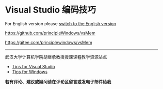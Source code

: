 # Visual Studio 编码技巧

For English version please [switch to the English version](readme.md)

[^_^]:
https://github.com/principleWindows/vsMem

[^_^]:
https://gitee.com/principlewindows/vsMem

**********************************

武汉大学计算机学院胡继承教授授课课程教学资源站点

* [Tips for Visual Studio](tips/tips.md)
* [Tips for Windows](tips/tips-4-win.md)

**若有评论、建议或疑问请在评论区留言或发电子邮件给我**


